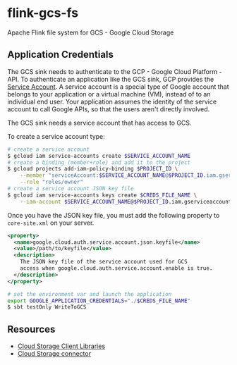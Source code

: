 # flink-gcs-fs
Apache Flink file system for GCS - Google Cloud Storage

## Application Credentials
The GCS sink needs to authenticate to the GCP - Google Cloud Platform - API. To authenticate an application like the GCS sink, GCP provides the [Service Account](https://cloud.google.com/iam/docs/understanding-service-accounts). A service account is a special type of Google account that belongs to your application or a virtual machine (VM), instead of to an individual end user. Your application assumes the identity of the service account to call Google APIs, so that the users aren't directly involved.  

The GCS sink needs a service account that has access to GCS. 

To create a service account type:

```bash
# create a service account
$ gcloud iam service-accounts create $SERVICE_ACCOUNT_NAME
# create a binding (member+role) and add it to the project  
$ gcloud projects add-iam-policy-binding $PROJECT_ID \
    --member "serviceAccount:$SERVICE_ACCOUNT_NAME@$PROJECT_ID.iam.gserviceaccount.com" \
    --role "roles/owner"
# create a service account JSON key file
$ gcloud iam service-accounts keys create $CREDS_FILE_NAME \
    --iam-account $SERVICE_ACCOUNT_NAME@$PROJECT_ID.iam.gserviceaccount.com
```

Once you have the JSON key file, you must add the following property to
`core-site.xml` on your server.

```xml
<property>
  <name>google.cloud.auth.service.account.json.keyfile</name>
  <value>/path/to/keyfile</value>
  <description>
    The JSON key file of the service account used for GCS
    access when google.cloud.auth.service.account.enable is true.
  </description>
</property>
```

```bash
# set the environment var and launch the application
export GOOGLE_APPLICATION_CREDENTIALS="./$CREDS_FILE_NAME" 
$ sbt testOnly WriteToGCS
```


## Resources
- [Cloud Storage Client Libraries](https://cloud.google.com/storage/docs/reference/libraries)
- [Cloud Storage connector](https://cloud.google.com/dataproc/docs/concepts/connectors/cloud-storage)